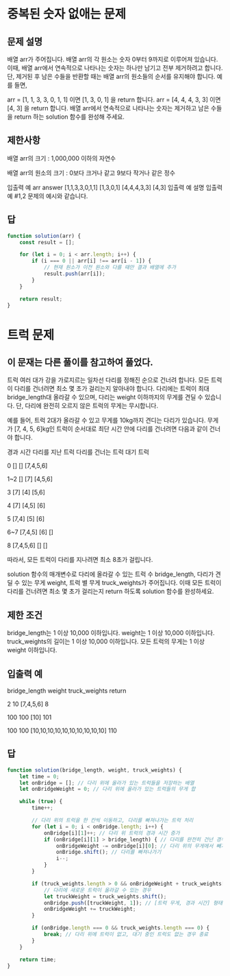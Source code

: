 # 중복된 숫자 없애는 문제

## 문제 설명
배열 arr가 주어집니다. 배열 arr의 각 원소는 숫자 0부터 9까지로 이루어져 있습니다. 이때, 배열 arr에서 연속적으로 나타나는 숫자는 하나만 남기고 전부 제거하려고 합니다. 단, 제거된 후 남은 수들을 반환할 때는 배열 arr의 원소들의 순서를 유지해야 합니다. 예를 들면,

arr = [1, 1, 3, 3, 0, 1, 1] 이면 [1, 3, 0, 1] 을 return 합니다.
arr = [4, 4, 4, 3, 3] 이면 [4, 3] 을 return 합니다.
배열 arr에서 연속적으로 나타나는 숫자는 제거하고 남은 수들을 return 하는 solution 함수를 완성해 주세요.

## 제한사항
배열 arr의 크기 : 1,000,000 이하의 자연수

배열 arr의 원소의 크기 : 0보다 크거나 같고 9보다 작거나 같은 정수

입출력 예
arr	answer
[1,1,3,3,0,1,1]	[1,3,0,1]
[4,4,4,3,3]	[4,3]
입출력 예 설명
입출력 예 #1,2
문제의 예시와 같습니다.

## 답

```javascript
function solution(arr) {
    const result = [];

    for (let i = 0; i < arr.length; i++) {
        if (i === 0 || arr[i] !== arr[i - 1]) {
            // 현재 원소가 이전 원소와 다를 때만 결과 배열에 추가
            result.push(arr[i]);
        }
    }

    return result;
}
```






# 트럭 문제

## 이 문재는 다른 풀이를 참고하여 풀었다.

트럭 여러 대가 강을 가로지르는 일차선 다리를 정해진 순으로 건너려 합니다. 모든 트럭이 다리를 건너려면 최소 몇 초가 걸리는지 알아내야 합니다. 다리에는 트럭이 최대 bridge_length대 올라갈 수 있으며, 다리는 weight 이하까지의 무게를 견딜 수 있습니다. 단, 다리에 완전히 오르지 않은 트럭의 무게는 무시합니다.

예를 들어, 트럭 2대가 올라갈 수 있고 무게를 10kg까지 견디는 다리가 있습니다. 무게가 [7, 4, 5, 6]kg인 트럭이 순서대로 최단 시간 안에 다리를 건너려면 다음과 같이 건너야 합니다.

경과 시간	다리를 지난 트럭	다리를 건너는 트럭	대기 트럭

0	[]	[]	[7,4,5,6]

1~2	[]	[7]	[4,5,6]

3	[7]	[4]	[5,6]

4	[7]	[4,5]	[6]

5	[7,4]	[5]	[6]

6~7	[7,4,5]	[6]	[]

8	[7,4,5,6]	[]	[]

따라서, 모든 트럭이 다리를 지나려면 최소 8초가 걸립니다.

solution 함수의 매개변수로 다리에 올라갈 수 있는 트럭 수 bridge_length, 다리가 견딜 수 있는 무게 weight, 트럭 별 무게 truck_weights가 주어집니다. 이때 모든 트럭이 다리를 건너려면 최소 몇 초가 걸리는지 return 하도록 solution 함수를 완성하세요.

## 제한 조건
bridge_length는 1 이상 10,000 이하입니다.
weight는 1 이상 10,000 이하입니다.
truck_weights의 길이는 1 이상 10,000 이하입니다.
모든 트럭의 무게는 1 이상 weight 이하입니다.

## 입출력 예
bridge_length	weight	truck_weights	return

2	10	[7,4,5,6]	8

100	100	[10]	101

100	100	[10,10,10,10,10,10,10,10,10,10]	110

## 답

```javascript
function solution(bridge_length, weight, truck_weights) {
    let time = 0;
    let onBridge = []; // 다리 위에 올라가 있는 트럭들을 저장하는 배열
    let onBridgeWeight = 0; // 다리 위에 올라가 있는 트럭들의 무게 합

    while (true) {
        time++;

        // 다리 위의 트럭을 한 칸씩 이동하고, 다리를 빠져나가는 트럭 처리
        for (let i = 0; i < onBridge.length; i++) {
            onBridge[i][1]++; // 다리 위 트럭의 경과 시간 증가
            if (onBridge[i][1] > bridge_length) { // 다리를 완전히 건넌 경우
                onBridgeWeight -= onBridge[i][0]; // 다리 위의 무게에서 빼기
                onBridge.shift(); // 다리를 빠져나가기
                i--;
            }
        }

        if (truck_weights.length > 0 && onBridgeWeight + truck_weights[0] <= weight) {
            // 다리에 새로운 트럭이 올라갈 수 있는 경우
            let truckWeight = truck_weights.shift();
            onBridge.push([truckWeight, 1]); // [트럭 무게, 경과 시간] 형태로 추가
            onBridgeWeight += truckWeight;
        }

        if (onBridge.length === 0 && truck_weights.length === 0) {
            break; // 다리 위에 트럭이 없고, 대기 중인 트럭도 없는 경우 종료
        }
    }

    return time;
}
```